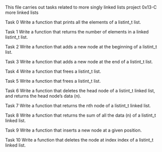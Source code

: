 This file carries out tasks related to more singly linked lists project 0x13-C more linked lists

Task 0
Write a function that prints all the elements of a listint_t list.

Task 1
Write a function that returns the number of elements in a linked listint_t list.

Task 2
Write a function that adds a new node at the beginning of a listint_t list.

Task 3
Write a function that adds a new node at the end of a listint_t list.

Task 4
Write a function that frees a listint_t list.

Task 5
Write a function that frees a listint_t list.

Task 6
Write a function that deletes the head node of a listint_t linked list, and returns the head node’s data (n).

Task 7
Write a function that returns the nth node of a listint_t linked list.

Task 8
Write a function that returns the sum of all the data (n) of a listint_t linked list.

Task 9
Write a function that inserts a new node at a given position.

Task 10
Write a function that deletes the node at index index of a listint_t linked list.
